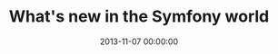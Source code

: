 ---
event: Symfony Live Berlin 2013
title: "What's new in the Symfony world"
youtube_id: AgJ-9-Yz8nI
authors: 
    - Fabien Potencier

layout: youtube
date: 2013-11-07 00:00:00
---